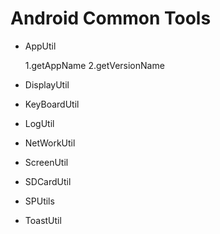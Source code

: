 # Android Common Tools
* AppUtil

  1.getAppName
  2.getVersionName

* DisplayUtil
* KeyBoardUtil
* LogUtil
* NetWorkUtil
* ScreenUtil
* SDCardUtil
* SPUtils
* ToastUtil
